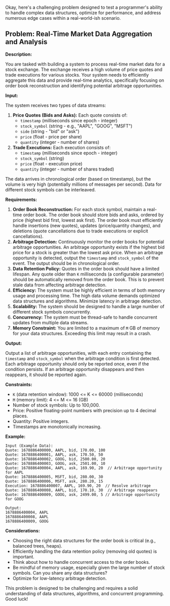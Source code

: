Okay, here's a challenging problem designed to test a programmer's ability to handle complex data structures, optimize for performance, and address numerous edge cases within a real-world-ish scenario.

## Problem: Real-Time Market Data Aggregation and Analysis

**Description:**

You are tasked with building a system to process real-time market data for a stock exchange. The exchange receives a high volume of price quotes and trade executions for various stocks. Your system needs to efficiently aggregate this data and provide real-time analytics, specifically focusing on order book reconstruction and identifying potential arbitrage opportunities.

**Input:**

The system receives two types of data streams:

1.  **Price Quotes (Bids and Asks):** Each quote consists of:
    *   `timestamp` (milliseconds since epoch - integer)
    *   `stock_symbol` (string - e.g., "AAPL", "GOOG", "MSFT")
    *   `side` (string - "bid" or "ask")
    *   `price` (float - price per share)
    *   `quantity` (integer - number of shares)
2.  **Trade Executions:** Each execution consists of:
    *   `timestamp` (milliseconds since epoch - integer)
    *   `stock_symbol` (string)
    *   `price` (float - execution price)
    *   `quantity` (integer - number of shares traded)

The data arrives in chronological order (based on timestamp), but the volume is very high (potentially millions of messages per second).  Data for different stock symbols can be interleaved.

**Requirements:**

1.  **Order Book Reconstruction:** For each stock symbol, maintain a real-time order book.  The order book should store bids and asks, ordered by price (highest bid first, lowest ask first).  The order book must efficiently handle insertions (new quotes), updates (price/quantity changes), and deletions (quote cancellations due to trade executions or explicit cancellations).
2.  **Arbitrage Detection:** Continuously monitor the order books for potential arbitrage opportunities. An arbitrage opportunity exists if the highest bid price for a stock is greater than the lowest ask price. When an arbitrage opportunity is detected, output the `timestamp` and `stock_symbol` of the event.  The output should be in chronological order.
3.  **Data Retention Policy:**  Quotes in the order book should have a limited lifespan. Any quote older than `K` milliseconds (a configurable parameter) should be automatically removed from the order book. This is to prevent stale data from affecting arbitrage detection.
4.  **Efficiency:** The system must be highly efficient in terms of both memory usage and processing time.  The high data volume demands optimized data structures and algorithms.  Minimize latency in arbitrage detection.
5.  **Scalability:**  The system should be designed to handle a large number of different stock symbols concurrently.
6.  **Concurrency:** The system must be thread-safe to handle concurrent updates from multiple data streams.
7.  **Memory Constraint:** You are limited to a maximum of `M` GB of memory for your data structures. Exceeding this limit may result in a crash.

**Output:**

Output a list of arbitrage opportunities, with each entry containing the `timestamp` and `stock_symbol` when the arbitrage condition is first detected. Each arbitrage opportunity should only be reported once, even if the condition persists. If an arbitrage opportunity disappears and then reappears, it should be reported again.

**Constraints:**

*   `K` (data retention window): 1000 <= K <= 60000 (milliseconds)
*   `M` (memory limit): 4 <= M <= 16 (GB)
*   Number of stock symbols: Up to 100,000.
*   Price: Positive floating-point numbers with precision up to 4 decimal places.
*   Quantity: Positive integers.
*   Timestamps are monotonically increasing.

**Example:**

```
Input (Example Data):
Quote: 1678886400000, AAPL, bid, 170.00, 100
Quote: 1678886400001, AAPL, ask, 170.50, 50
Quote: 1678886400002, GOOG, bid, 2500.00, 20
Quote: 1678886400003, GOOG, ask, 2501.00, 10
Quote: 1678886400004, AAPL, ask, 169.90, 20  // Arbitrage opportunity for AAPL
Quote: 1678886400005, MSFT, bid, 280.00, 30
Quote: 1678886400006, MSFT, ask, 280.20, 15
Execution: 1678886400007, AAPL, 169.90, 20  // Resolve arbitrage
Quote: 1678886400008, AAPL, bid, 170.10, 30  // Arbitrage reappears
Quote: 1678886400009, GOOG, ask, 2499.00, 5 // Arbitrage opportunity for GOOG
```

```
Output:
1678886400004, AAPL
1678886400008, AAPL
1678886400009, GOOG
```

**Considerations:**

*   Choosing the right data structures for the order book is critical (e.g., balanced trees, heaps).
*   Efficiently handling the data retention policy (removing old quotes) is important.
*   Think about how to handle concurrent access to the order books.
*   Be mindful of memory usage, especially given the large number of stock symbols. Can you share any data structures?
*   Optimize for low-latency arbitrage detection.

This problem is designed to be challenging and requires a solid understanding of data structures, algorithms, and concurrent programming. Good luck!
